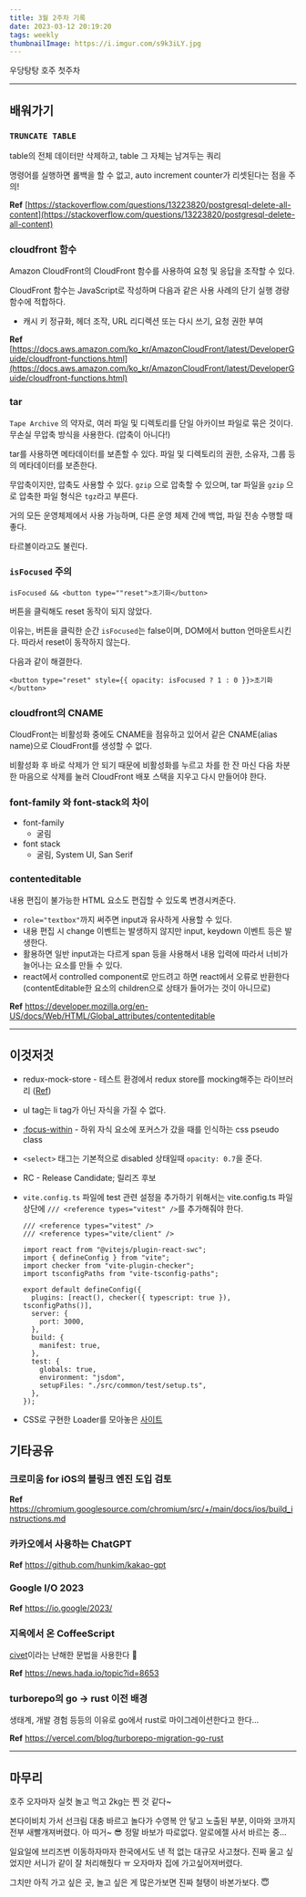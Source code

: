 ```yaml
---
title: 3월 2주차 기록
date: 2023-03-12 20:19:20
tags: weekly
thumbnailImage: https://i.imgur.com/s9k3iLY.jpg
---
```


우당탕탕 호주 첫주차

<!-- more -->

---

## 배워가기

### `TRUNCATE TABLE`

table의 전체 데이터만 삭제하고, table 그 자체는 남겨두는 쿼리

명령어를 실행하면 롤백을 할 수 없고, auto increment counter가 리셋된다는 점을 주의!

**Ref** [https://stackoverflow.com/questions/13223820/postgresql-delete-all-content](https://stackoverflow.com/questions/13223820/postgresql-delete-all-content)

### cloudfront 함수

Amazon CloudFront의 CloudFront 함수를 사용하여 요청 및 응답을 조작할 수 있다.

CloudFront 함수는 JavaScript로 작성하며 다음과 같은 사용 사례의 단기 실행 경량 함수에 적합하다.

- 캐시 키 정규화, 헤더 조작, URL 리디렉션 또는 다시 쓰기, 요청 권한 부여

**Ref** [https://docs.aws.amazon.com/ko_kr/AmazonCloudFront/latest/DeveloperGuide/cloudfront-functions.html](https://docs.aws.amazon.com/ko_kr/AmazonCloudFront/latest/DeveloperGuide/cloudfront-functions.html)

### tar

`Tape Archive` 의 약자로, 여러 파일 및 디렉토리를 단일 아카이브 파일로 묶은 것이다. 무손실 무압축 방식을 사용한다. (압축이 아니다!)

tar를 사용하면 메타데이터를 보존할 수 있다. 파일 및 디렉토리의 권한, 소유자, 그룹 등의 메타데이터를 보존한다.

무압축이지만, 압축도 사용할 수 있다. `gzip` 으로 압축할 수 있으며, tar 파일을 `gzip` 으로 압축한 파일 형식은 `tgz`라고 부른다.

거의 모든 운영체제에서 사용 가능하며, 다른 운영 체제 간에 백업, 파일 전송 수행할 때 좋다.

타르볼이라고도 불린다.

### `isFocused` 주의

`isFocused && <button type=""reset">초기화</button>`

버튼을 클릭해도 reset 동작이 되지 않았다.

이유는, 버튼을 클릭한 순간 `isFocused`는 false이며, DOM에서 button 언마운트시킨다. 따라서 reset이 동작하지 않는다.

다음과 같이 해결한다.

`<button type="reset" style={{ opacity: isFocused ? 1 : 0 }}>초기화</button>`

### cloudfront의 CNAME

CloudFront는 비활성화 중에도 CNAME을 점유하고 있어서 같은 CNAME(alias name)으로 CloudFront를 생성할 수 없다.

비활성화 후 바로 삭제가 안 되기 때문에 비활성화를 누르고 차를 한 잔 마신 다음 차분한 마음으로 삭제를 눌러 CloudFront 배포 스택을 지우고 다시 만들어야 한다.

### font-family 와 font-stack의 차이

- font-family
  - 굴림
- font stack
  - 굴림, System UI, San Serif

### contenteditable

내용 편집이 불가능한 HTML 요소도 편집할 수 있도록 변경시켜준다.

- `role="textbox"`까지 써주면 input과 유사하게 사용할 수 있다.
- 내용 편집 시 change 이벤트는 발생하지 않지만 input, keydown 이벤트 등은 발생한다.
- 활용하면 일반 input과는 다르게 span 등을 사용해서 내용 입력에 따라서 너비가 늘어나는 요소를 만들 수 있다.
- react에서 controlled component로 만드려고 하면 react에서 오류로 반환한다 (contentEditable한 요소의 children으로 상태가 들어가는 것이 아니므로)

**Ref** https://developer.mozilla.org/en-US/docs/Web/HTML/Global_attributes/contenteditable

---

## 이것저것

- redux-mock-store - 테스트 환경에서 redux store를 mocking해주는 라이브러리 ([Ref](https://www.npmjs.com/package/redux-mock-store))
- ul tag는 li tag가 아닌 자식을 가질 수 없다.
- [:focus-within](https://developer.mozilla.org/en-US/docs/Web/CSS/:focus-within) - 하위 자식 요소에 포커스가 갔을 때를 인식하는 css pseudo class
- `<select>` 태그는 기본적으로 disabled 상태일때 `opacity: 0.7`을 준다.
- RC - Release Candidate; 릴리즈 후보
- `vite.config.ts` 파일에 test 관련 설정을 추가하기 위해서는 vite.config.ts 파일 상단에 `/// <reference types="vitest" />`를 추가해줘야 한다.

  ```tsx
  /// <reference types="vitest" />
  /// <reference types="vite/client" />

  import react from "@vitejs/plugin-react-swc";
  import { defineConfig } from "vite";
  import checker from "vite-plugin-checker";
  import tsconfigPaths from "vite-tsconfig-paths";

  export default defineConfig({
    plugins: [react(), checker({ typescript: true }), tsconfigPaths()],
    server: {
      port: 3000,
    },
    build: {
      manifest: true,
    },
    test: {
      globals: true,
      environment: "jsdom",
      setupFiles: "./src/common/test/setup.ts",
    },
  });
  ```

- CSS로 구현한 Loader를 모아놓은 [사이트](https://cssloaders.github.io/)

## 기타공유

### 크로미움 for iOS의 블링크 엔진 도입 검토

**Ref** <https://chromium.googlesource.com/chromium/src/+/main/docs/ios/build_instructions.md>

### 카카오에서 사용하는 ChatGPT

**Ref** <https://github.com/hunkim/kakao-gpt>

### Google I/O 2023

**Ref** <https://io.google/2023/>

### 지옥에서 온 CoffeeScript

[civet](https://civet.dev/)이라는 난해한 문법을 사용한다 🫠

**Ref** <https://news.hada.io/topic?id=8653>

### turborepo의 go -> rust 이전 배경

생태계, 개발 경험 등등의 이유로 go에서 rust로 마이그레이션한다고 한다...

**Ref** <https://vercel.com/blog/turborepo-migration-go-rust>

---

## 마무리

호주 오자마자 실컷 놀고 먹고 2kg는 찐 것 같다~

본다이비치 가서 선크림 대충 바르고 놀다가 수영복 안 닿고 노출된 부분, 이마와 코까지 전부 새빨개져버렸다. 아 따거~ 😎 정말 바보가 따로없다. 알로에젤 사서 바르는 중...

일요일에 브리즈번 이동하자마자 한국에서도 낸 적 없는 대규모 사고쳤다. 진짜 울고 싶었지만 서니가 같이 잘 처리해줬다 ㅠ 오자마자 집에 가고싶어져버렸다.

그치만 아직 가고 싶은 곳, 놀고 싶은 게 많은가보면 진짜 철탱이 바본가보다. 😇
